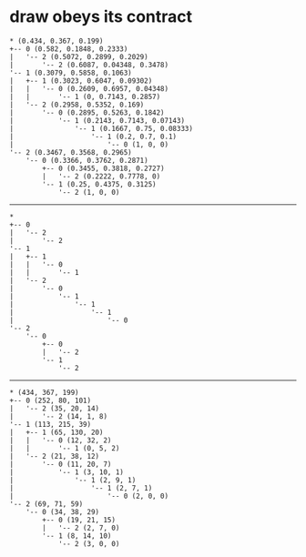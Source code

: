 # draw obeys its contract

    * (0.434, 0.367, 0.199)
    +-- 0 (0.582, 0.1848, 0.2333)
    |   '-- 2 (0.5072, 0.2899, 0.2029)
    |       '-- 2 (0.6087, 0.04348, 0.3478)
    '-- 1 (0.3079, 0.5858, 0.1063)
    |   +-- 1 (0.3023, 0.6047, 0.09302)
    |   |   '-- 0 (0.2609, 0.6957, 0.04348)
    |   |       '-- 1 (0, 0.7143, 0.2857)
    |   '-- 2 (0.2958, 0.5352, 0.169)
    |       '-- 0 (0.2895, 0.5263, 0.1842)
    |           '-- 1 (0.2143, 0.7143, 0.07143)
    |               '-- 1 (0.1667, 0.75, 0.08333)
    |                   '-- 1 (0.2, 0.7, 0.1)
    |                       '-- 0 (1, 0, 0)
    '-- 2 (0.3467, 0.3568, 0.2965)
        '-- 0 (0.3366, 0.3762, 0.2871)
            +-- 0 (0.3455, 0.3818, 0.2727)
            |   '-- 2 (0.2222, 0.7778, 0)
            '-- 1 (0.25, 0.4375, 0.3125)
                '-- 2 (1, 0, 0)

---

    *
    +-- 0
    |   '-- 2
    |       '-- 2
    '-- 1
    |   +-- 1
    |   |   '-- 0
    |   |       '-- 1
    |   '-- 2
    |       '-- 0
    |           '-- 1
    |               '-- 1
    |                   '-- 1
    |                       '-- 0
    '-- 2
        '-- 0
            +-- 0
            |   '-- 2
            '-- 1
                '-- 2

---

    * (434, 367, 199)
    +-- 0 (252, 80, 101)
    |   '-- 2 (35, 20, 14)
    |       '-- 2 (14, 1, 8)
    '-- 1 (113, 215, 39)
    |   +-- 1 (65, 130, 20)
    |   |   '-- 0 (12, 32, 2)
    |   |       '-- 1 (0, 5, 2)
    |   '-- 2 (21, 38, 12)
    |       '-- 0 (11, 20, 7)
    |           '-- 1 (3, 10, 1)
    |               '-- 1 (2, 9, 1)
    |                   '-- 1 (2, 7, 1)
    |                       '-- 0 (2, 0, 0)
    '-- 2 (69, 71, 59)
        '-- 0 (34, 38, 29)
            +-- 0 (19, 21, 15)
            |   '-- 2 (2, 7, 0)
            '-- 1 (8, 14, 10)
                '-- 2 (3, 0, 0)


